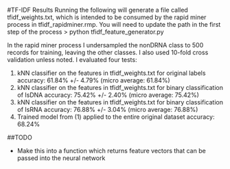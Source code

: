 #TF-IDF Results
Running the following will generate a file called tfidf_weights.txt, which is intended to be consumed by the rapid miner process in tfidf_rapidminer.rmp. 
You will need to update the path in the first step of the process
\>  python tfidf_feature_generator.py

In the rapid miner process I undersampled the nonDRNA class to 500 records for training, leaving the other classes. I also used 10-fold cross validation unless noted. I evaluated four tests:

1) kNN classifier on the features in tfidf_weights.txt for original labels
     accuracy: 61.84% +/- 4.79% (micro average: 61.84%)
2) kNN classifier on the features in tfidf_weights.txt for binary classification of IsDNA
     accuracy: 75.42% +/- 2.40% (micro average: 75.42%)
3) kNN classifier on the features in tfidf_weights.txt for binary classification of IsRNA
     accuracy: 76.88% +/- 3.04% (micro average: 76.88%)
4) Trained model from (1) applied to the entire original dataset
     accuracy: 68.24%

##TODO
- Make this into a function which returns feature vectors that can be passed into the neural network